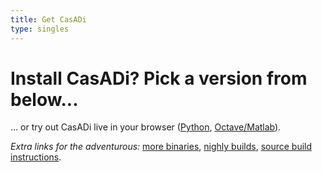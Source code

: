 ```yaml
---
title: Get CasADi
type: singles
---
```


# Install CasADi? Pick a version from below...

... or try out CasADi live in your browser (<a href="http://live.casadi.org">Python<a>, <a href="http://live-octave.casadi.org">Octave/Matlab<a>).

_Extra links for the adventurous:_ [more binaries](http://files.casadi.org/), [nighly builds](https://github.com/casadi/binaries/releases), [source build instructions](https://github.com/casadi/casadi/wiki/SourceBuild).

